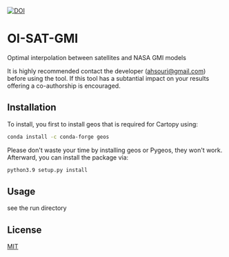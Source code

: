 [![DOI](https://zenodo.org/badge/605173284.svg)](https://zenodo.org/badge/latestdoi/605173284)

# OI-SAT-GMI
Optimal interpolation between satellites and NASA GMI models

It is highly recommended contact the developer (ahsouri@gmail.com) before using the tool. If this tool has a subtantial impact on your results offering a co-authorship is encouraged.


## Installation

To install, you first to install geos that is required for Cartopy using:

```bash
conda install -c conda-forge geos
```

Please don't waste your time by installing geos or Pygeos, they won't work.
Afterward, you can install the package via:

```bash
python3.9 setup.py install
```

## Usage

see the run directory

## License
[MIT](https://choosealicense.com/licenses/mit/)